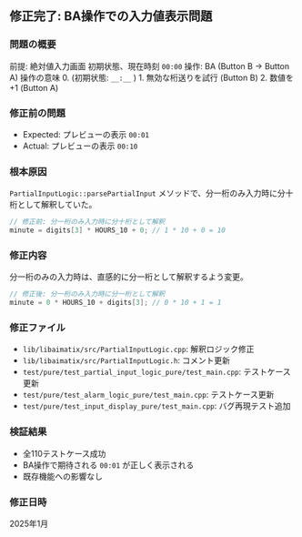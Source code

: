 ## 修正完了: BA操作での入力値表示問題

### 問題の概要
前提: 絶対値入力画面 初期状態、現在時刻 `00:00`
操作: BA (Button B → Button A)
    操作の意味
    0. (初期状態: `__:__` )
    1. 無効な桁送りを試行 (Button B)
    2. 数値を+1 (Button A)

### 修正前の問題
- Expected: プレビューの表示 `00:01`
- Actual: プレビューの表示 `00:10`

### 根本原因
`PartialInputLogic::parsePartialInput` メソッドで、分一桁のみ入力時に分十桁として解釈していた。
```cpp
// 修正前: 分一桁のみ入力時に分十桁として解釈
minute = digits[3] * HOURS_10 + 0; // 1 * 10 + 0 = 10
```

### 修正内容
分一桁のみの入力時は、直感的に分一桁として解釈するよう変更。
```cpp
// 修正後: 分一桁のみ入力時に分一桁として解釈
minute = 0 * HOURS_10 + digits[3]; // 0 * 10 + 1 = 1
```

### 修正ファイル
- `lib/libaimatix/src/PartialInputLogic.cpp`: 解釈ロジック修正
- `lib/libaimatix/src/PartialInputLogic.h`: コメント更新
- `test/pure/test_partial_input_logic_pure/test_main.cpp`: テストケース更新
- `test/pure/test_alarm_logic_pure/test_main.cpp`: テストケース更新
- `test/pure/test_input_display_pure/test_main.cpp`: バグ再現テスト追加

### 検証結果
- 全110テストケース成功
- BA操作で期待される `00:01` が正しく表示される
- 既存機能への影響なし

### 修正日時
2025年1月